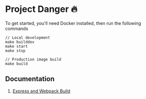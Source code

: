 # Project Danger 🔥

To get started, you'll need Docker installed, then run the following commands

```
// Local development
make builddev
make start
make stop

// Production image build
make build
```

## Documentation

1. [Express and Webpack Build](docs/BUILD.md)
